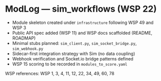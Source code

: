 # ModLog — sim_workflows (WSP 22)

- Module skeleton created under `infrastructure` following WSP 49 and WSP 3
- Public API spec added (WSP 11) and WSP docs scaffolded (README, ROADMAP)
- Minimal stubs planned: `sim_client.py`, `sim_socket_bridge.py`, `sim_webhook.py`
- Sidecar-first integration strategy with Sim (no data coupling)
- Webhook verification and Socket.io bridge patterns defined
- WSP 15 scoring to be recorded in `modules_to_score.yaml`

WSP references: WSP 1, 3, 4, 11, 12, 22, 34, 49, 60, 78

